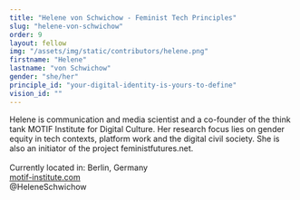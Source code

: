 ```yaml
---
title: "Helene von Schwichow - Feminist Tech Principles"
slug: "helene-von-schwichow"
order: 9
layout: fellow
img: "/assets/img/static/contributors/helene.png"
firstname: "Helene"
lastname: "von Schwichow"
gender: "she/her"
principle_id: "your-digital-identity-is-yours-to-define"
vision_id: ""
---
```


Helene is communication and media scientist and a co-founder of the think tank MOTIF Institute for Digital Culture. Her research focus lies on gender equity in tech contexts, platform work and the digital civil society. She is also an initiator of the project feministfutures.net. <br>
<br>
Currently located in: Berlin, Germany <br>
[motif-institute.com](https://motif-institute.com/) <br>
@HeleneSchwichow 

